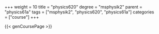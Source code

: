 +++
weight = 10
title = "physics620"
degree = "msphysik2"
parent = "physics61a"
tags = ["msphysik2", "physics620", "physics61a"]
categories = ["course"]
+++

{{< genCoursePage >}}
